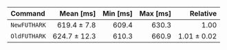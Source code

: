 | Command | Mean [ms] | Min [ms] | Max [ms] | Relative |
|:---|---:|---:|---:|---:|
| `NewFUTHARK` | 619.4 ± 7.8 | 609.4 | 630.3 | 1.00 |
| `OldFUTHARK` | 624.7 ± 12.3 | 610.3 | 660.9 | 1.01 ± 0.02 |

